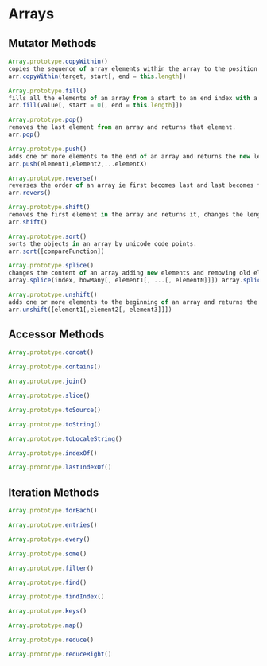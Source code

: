 # Arrays

## Mutator Methods

```javascript
Array.prototype.copyWithin()
copies the sequence of array elements within the array to the position starting at the target.
arr.copyWithin(target, start[, end = this.length])
```

```javascript
Array.prototype.fill()
fills all the elements of an array from a start to an end index with a static value.
arr.fill(value[, start = 0[, end = this.length]])
```
```javascript
Array.prototype.pop()
removes the last element from an array and returns that element.
arr.pop()
```
```javascript
Array.prototype.push()
adds one or more elements to the end of an array and returns the new length of the array.
arr.push(element1,element2,...elementX)
```
```javascript
Array.prototype.reverse()
reverses the order of an array ie first becomes last and last becomes first.
arr.revers()
```
```javascript
Array.prototype.shift()
removes the first element in the array and returns it, changes the length of the array.
arr.shift()
```
```javascript
Array.prototype.sort()
sorts the objects in an array by unicode code points.
arr.sort([compareFunction])
```
```javascript
Array.prototype.splice()
changes the content of an array adding new elements and removing old elements.
array.splice(index, howMany[, element1[, ...[, elementN]]]) array.splice(index)
```
```javascript
Array.prototype.unshift()
adds one or more elements to the beginning of an array and returns the new length of the array.
arr.unshift([element1[,element2[, element3]]])
```
## Accessor Methods

```javascript
Array.prototype.concat()
```
```javascript
Array.prototype.contains()
```
```javascript
Array.prototype.join()
```
```javascript
Array.prototype.slice()
```
```javascript
Array.prototype.toSource()
```
```javascript
Array.prototype.toString()
```
```javascript
Array.prototype.toLocaleString()
```
```javascript
Array.prototype.indexOf()
```
```javascript
Array.prototype.lastIndexOf()
```

## Iteration Methods
```javascript
Array.prototype.forEach()
```
```javascript
Array.prototype.entries()
```
```javascript
Array.prototype.every()
```
```javascript
Array.prototype.some()
```
```javascript
Array.prototype.filter()
```
```javascript
Array.prototype.find()
```
```javascript
Array.prototype.findIndex()
```
```javascript
Array.prototype.keys()
```
```javascript
Array.prototype.map()
```
```javascript
Array.prototype.reduce()
```
```javascript
Array.prototype.reduceRight()
```
